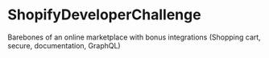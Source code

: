 # ShopifyDeveloperChallenge
Barebones of an online marketplace with bonus integrations (Shopping cart, secure, documentation, GraphQL) 

